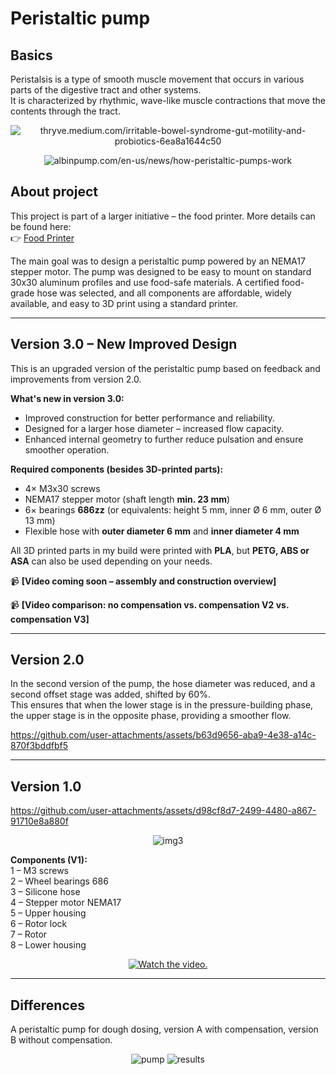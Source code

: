 # Peristaltic pump

## Basics

Peristalsis is a type of smooth muscle movement that occurs in various parts of the digestive tract and other systems.  
It is characterized by rhythmic, wave-like muscle contractions that move the contents through the tract.

<p align="center">
   <img src="https://github.com/user-attachments/assets/4fc360c6-a6c0-4841-80fc-df59311ee9b4" alt="thryve.medium.com/irritable-bowel-syndrome-gut-motility-and-probiotics-6ea8a1644c50">
</p>

<p align="center">
   <img src="https://github.com/user-attachments/assets/f7741d4b-e7eb-4f88-9c7a-94baa78f7a75" alt="albinpump.com/en-us/news/how-peristaltic-pumps-work">
</p>

## About project

This project is part of a larger initiative – the food printer. More details can be found here:  
👉 [Food Printer](https://github.com/TanskiSzymon/food-printer)

The main goal was to design a peristaltic pump powered by an NEMA17 stepper motor. The pump was designed to be easy to mount on standard 30x30 aluminum profiles and use food-safe materials. A certified food-grade hose was selected, and all components are affordable, widely available, and easy to 3D print using a standard printer.

---

## Version 3.0 – **New Improved Design**

This is an upgraded version of the peristaltic pump based on feedback and improvements from version 2.0.

**What's new in version 3.0:**
- Improved construction for better performance and reliability.
- Designed for a larger hose diameter – increased flow capacity.
- Enhanced internal geometry to further reduce pulsation and ensure smoother operation.

**Required components (besides 3D-printed parts):**
- 4× M3x30 screws  
- NEMA17 stepper motor (shaft length **min. 23 mm**)  
- 6× bearings **686zz** (or equivalents: height 5 mm, inner Ø 6 mm, outer Ø 13 mm)  
- Flexible hose with **outer diameter 6 mm** and **inner diameter 4 mm**

All 3D printed parts in my build were printed with **PLA**, but **PETG, ABS or ASA** can also be used depending on your needs.

📹 **[Video coming soon – assembly and construction overview]**

📹 **[Video comparison: no compensation vs. compensation V2 vs. compensation V3]**

---

## Version 2.0

In the second version of the pump, the hose diameter was reduced, and a second offset stage was added, shifted by 60%.  
This ensures that when the lower stage is in the pressure-building phase, the upper stage is in the opposite phase, providing a smoother flow.

https://github.com/user-attachments/assets/b63d9656-aba9-4e38-a14c-870f3bddfbf5

---

## Version 1.0

https://github.com/user-attachments/assets/d98cf8d7-2499-4480-a867-91710e8a880f

<p align="center">
   <img src="https://github.com/user-attachments/assets/024fb578-a7cb-4599-8fb2-1a22547de4b0" alt="img3">
</p>

**Components (V1):**  
1 – M3 screws  
2 – Wheel bearings 686  
3 – Silicone hose  
4 – Stepper motor NEMA17  
5 – Upper housing  
6 – Rotor lock  
7 – Rotor  
8 – Lower housing

<p align="center">
  <a href="https://www.youtube.com/watch?v=JSP97U3xEK8">
     <img src="https://img.youtube.com/vi/JSP97U3xEK8/0.jpg" alt="Watch the video.">
  </a>
</p>

---

## Differences

A peristaltic pump for dough dosing, version A with compensation, version B without compensation.

<p align="center">
  <img src="https://github.com/user-attachments/assets/73d692c0-4d1b-477c-8003-bd680d21ffa7" alt="pump">
  <img src="https://github.com/TanskiSzymon/food-printer/assets/108231030/45d1698a-4a03-4c6b-9ab7-3a8c82f8efa0" alt="results">
</p>
